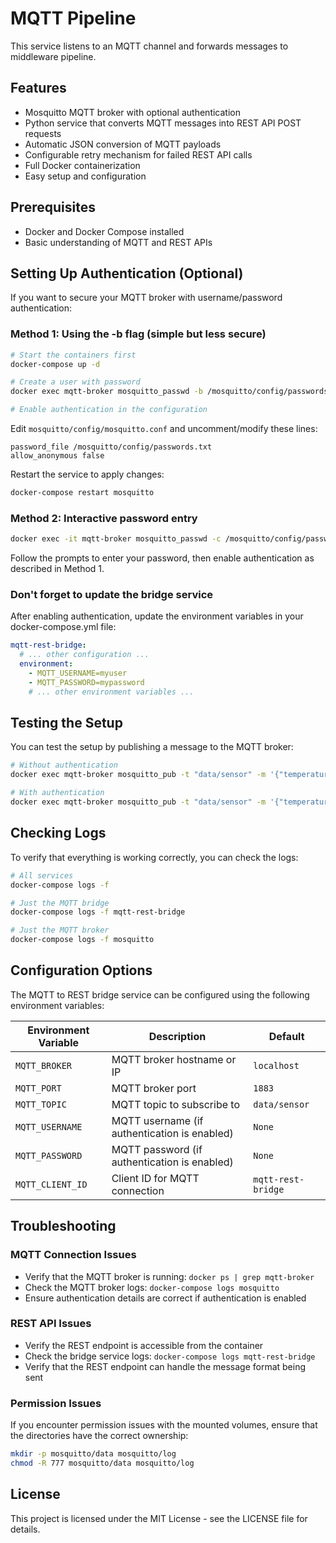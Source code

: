 # MQTT Pipeline

This service listens to an MQTT channel and forwards messages to middleware pipeline.

## Features

- Mosquitto MQTT broker with optional authentication
- Python service that converts MQTT messages into REST API POST requests
- Automatic JSON conversion of MQTT payloads
- Configurable retry mechanism for failed REST API calls
- Full Docker containerization
- Easy setup and configuration

## Prerequisites

- Docker and Docker Compose installed
- Basic understanding of MQTT and REST APIs

## Setting Up Authentication (Optional)

If you want to secure your MQTT broker with username/password authentication:

### Method 1: Using the -b flag (simple but less secure)

```bash
# Start the containers first
docker-compose up -d

# Create a user with password
docker exec mqtt-broker mosquitto_passwd -b /mosquitto/config/passwords.txt myuser mypassword

# Enable authentication in the configuration
```

Edit `mosquitto/config/mosquitto.conf` and uncomment/modify these lines:
```
password_file /mosquitto/config/passwords.txt
allow_anonymous false
```

Restart the service to apply changes:
```bash
docker-compose restart mosquitto
```

### Method 2: Interactive password entry

```bash
docker exec -it mqtt-broker mosquitto_passwd -c /mosquitto/config/passwords.txt myuser
```

Follow the prompts to enter your password, then enable authentication as described in Method 1.

### Don't forget to update the bridge service

After enabling authentication, update the environment variables in your docker-compose.yml file:

```yaml
mqtt-rest-bridge:
  # ... other configuration ...
  environment:
    - MQTT_USERNAME=myuser
    - MQTT_PASSWORD=mypassword
    # ... other environment variables ...
```

## Testing the Setup

You can test the setup by publishing a message to the MQTT broker:

```bash
# Without authentication
docker exec mqtt-broker mosquitto_pub -t "data/sensor" -m '{"temperature": 25.4, "humidity": 68}'

# With authentication
docker exec mqtt-broker mosquitto_pub -t "data/sensor" -m '{"temperature": 25.4, "humidity": 68}' -u myuser -P mypassword
```

## Checking Logs

To verify that everything is working correctly, you can check the logs:

```bash
# All services
docker-compose logs -f

# Just the MQTT bridge
docker-compose logs -f mqtt-rest-bridge 

# Just the MQTT broker
docker-compose logs -f mosquitto
```

## Configuration Options

The MQTT to REST bridge service can be configured using the following environment variables:

| Environment Variable | Description | Default |
|---|---|---|
| `MQTT_BROKER` | MQTT broker hostname or IP | `localhost` |
| `MQTT_PORT` | MQTT broker port | `1883` |
| `MQTT_TOPIC` | MQTT topic to subscribe to | `data/sensor` |
| `MQTT_USERNAME` | MQTT username (if authentication is enabled) | `None` |
| `MQTT_PASSWORD` | MQTT password (if authentication is enabled) | `None` |
| `MQTT_CLIENT_ID` | Client ID for MQTT connection | `mqtt-rest-bridge` |

## Troubleshooting

### MQTT Connection Issues
- Verify that the MQTT broker is running: `docker ps | grep mqtt-broker`
- Check the MQTT broker logs: `docker-compose logs mosquitto`
- Ensure authentication details are correct if authentication is enabled

### REST API Issues
- Verify the REST endpoint is accessible from the container
- Check the bridge service logs: `docker-compose logs mqtt-rest-bridge`
- Verify that the REST endpoint can handle the message format being sent

### Permission Issues
If you encounter permission issues with the mounted volumes, ensure that the directories have the correct ownership:

```bash
mkdir -p mosquitto/data mosquitto/log
chmod -R 777 mosquitto/data mosquitto/log
```

## License

This project is licensed under the MIT License - see the LICENSE file for details.
